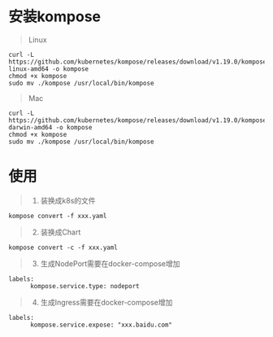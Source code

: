 # 安装kompose

> Linux
```
curl -L https://github.com/kubernetes/kompose/releases/download/v1.19.0/kompose-linux-amd64 -o kompose
chmod +x kompose
sudo mv ./kompose /usr/local/bin/kompose
```
> Mac
```
curl -L https://github.com/kubernetes/kompose/releases/download/v1.19.0/kompose-darwin-amd64 -o kompose
chmod +x kompose
sudo mv ./kompose /usr/local/bin/kompose
```
# 使用

> 1. 装换成k8s的文件
```
kompose convert -f xxx.yaml
```
> 2. 装换成Chart
```
kompose convert -c -f xxx.yaml
```
> 3. 生成NodePort需要在docker-compose增加
```
labels:
      kompose.service.type: nodeport
```
> 4. 生成Ingress需要在docker-compose增加
```
labels:
      kompose.service.expose: "xxx.baidu.com"
```
